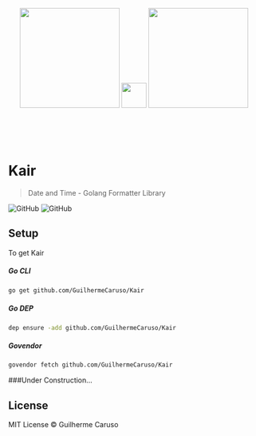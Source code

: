 
<p align="center" >
    <img width="200px" src ="https://i.imgur.com/gV7VB8r.png" />
    <img width="50px" style="margin-bottom:70px" src="http://pluspng.com/img-png/free-png-plus-sign-plus-sign-comments-980.png"/>
    <img width="200px" src="http://2.bp.blogspot.com/-vGwjqrDPw4E/Vi6MkOFhbUI/AAAAAAAAAy4/4RTo5gO6-jg/s1600/golang.sh-600x600.png"/>
    
</p>

# Kair
> Date and Time - Golang Formatter Library

![GitHub](https://img.shields.io/badge/license%20-MIT-green.svg?longCache=true&style=popout-square) ![GitHub](https://img.shields.io/badge/golang%20-v1.11-blue.svg?longCache=true&style=popout-square)

## Setup

To get Kair

##### Go CLI
```sh
go get github.com/GuilhermeCaruso/Kair
```
##### Go DEP
```sh
dep ensure -add github.com/GuilhermeCaruso/Kair
```
##### Govendor
```sh
govendor fetch github.com/GuilhermeCaruso/Kair
```

###Under Construction...

## License

MIT License © Guilherme Caruso
